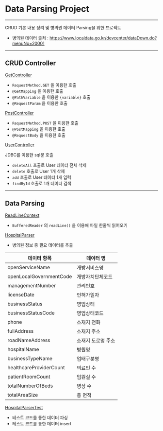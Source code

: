 # Data Parsing Project
***

CRUD 기본 내용 정리 및 병의원 데이터 Parsing을 위한 프로젝트

- 병의원 데이터 출처 : https://www.localdata.go.kr/devcenter/dataDown.do?menuNo=20001

***

## CRUD Controller

[GetController](https://github.com/sandee-han/crud-parser-practice/blob/main/src/main/java/com/example/crudparser/controller/GetController.java)

- `RequestMethod.GET` 을 이용한 호출
- `@GetMapping` 을 이용한 호출
- `@PathVariable` 을 이용한 `{variable}` 호출
- `@RequestParam` 을 이용한 호출

[PostController](https://github.com/sandee-han/crud-parser-practice/blob/main/src/main/java/com/example/crudparser/controller/PostController.java)

- `RequestMethod.POST` 을 이용한 호출
- `@PostMapping` 을 이용한 호출
- `@RequestBody` 을 이용한 호출

[UserController](https://github.com/sandee-han/crud-parser-practice/blob/main/src/main/java/com/example/crudparser/controller/UserController.java)

JDBC를 이용한 sql문 호출

- `deleteAll` 호출로 User 데이터 전체 삭제
- `delete` 호출로 User 1개 삭제
- `add` 호출로 User 데이터 1개 입력
- `findById` 호출로 1개 데이터 검색

***

## Data Parsing

[ReadLineContext](https://github.com/sandee-han/crud-parser-practice/blob/main/src/main/java/com/example/crudparser/parser/ReadLineContext.java)

- `BufferedReader` 의 `readLine()` 을 이용해 파일 한줄씩 읽어오기

[HospitalParser](https://github.com/sandee-han/crud-parser-practice/blob/main/src/main/java/com/example/crudparser/parser/HospitalParser.java)

- 병의원 정보 중 필요 데이터를 추출

| **데이터 항목**| **데이터 명** |
|-------------------------|-----------|
| openServiceName         | 개방서비스명    |
| openLocalGovernmentCode | 개방자치단체코드  |
| managementNumber        | 관리번호      |
| licenseDate             | 인허가일자     |
| businessStatus          | 영업상태      |
| businessStatusCode      | 영업상태코드    |
| phone                   | 소재지 전화    |
| fullAddress             | 소재지 주소    |
| roadNameAddress         | 소재지 도로명 주소|
| hospitalName            | 병원명       |
| businessTypeName        | 업태구분명     |
| healthcareProviderCount | 의료인 수     |
| patientRoomCount        | 입원실 수     |
| totalNumberOfBeds       | 병상 수      |
| totalAreaSize           | 총 면적      |

[HospitalParserTest](https://github.com/sandee-han/crud-parser-practice/blob/main/src/test/java/com/example/crudparser/parser/HospitalParserTest.java)

- 테스트 코드를 통한 데이터 파싱
- 테스트 코드를 통한 데이터 insert